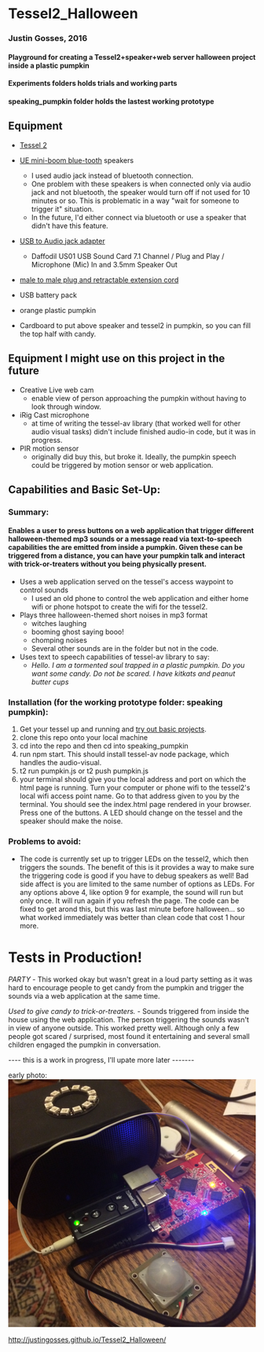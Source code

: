# Tessel2_Halloween

### Justin Gosses, 2016 

#### Playground for creating a Tessel2+speaker+web server halloween project inside a plastic pumpkin

#### Experiments folders holds trials and working parts

#### speaking_pumpkin folder holds the lastest working prototype

## Equipment
- <a href="https://tessel.io">Tessel 2</a>
- <a href="http://www.ultimateears.com/miniboom-guide/en-us/">UE mini-boom blue-tooth</a> speakers

	- I used audio jack instead of bluetooth connection.  
	- One problem with these speakers is when connected only via audio jack and not bluetooth, the speaker would turn off if not used for 10 minutes or so. This is problematic in a way "wait for someone to trigger it" situation. 
	- In the future, I'd either connect via bluetooth or use a speaker that didn't have this feature. 
- <a href="https://www.amazon.com/gp/product/B002FI7GWK/ref=pd_sim_147_8?ie=UTF8&psc=1&refRID=CC20JZ2K25RKXNEVD5T2">USB to Audio jack adapter</a>
	- Daffodil US01 USB Sound Card 7.1 Channel / Plug and Play / Microphone (Mic) In and 3.5mm Speaker Out
- <a href="https://www.amazon.com/Conwork-2-Pack-Auxiliary-Retractable-Extension/dp/B011O8WOYQ/ref=sr_1_1?ie=UTF8&qid=1478232465&sr=8-1&keywords=male+to+male+audio+cable+retractable">male to male plug and retractable extension cord</a> 
- USB battery pack
- orange plastic pumpkin
- Cardboard to put above speaker and tessel2 in pumpkin, so you can fill the top half with candy.

## Equipment I might use on this project in the future
- Creative Live web cam
	- enable view of person approaching the pumpkin without having to look through window. 
- iRig Cast microphone
	- at time of writing the tessel-av library (that worked well for other audio visual tasks) didn't include finished audio-in code, but it was in progress. 
- PIR motion sensor
	- originally did buy this, but broke it. Ideally, the pumpkin speech could be triggered by motion sensor or web application.

## Capabilities and Basic Set-Up:

### Summary: 
#### Enables a user to press buttons on a web application that trigger different halloween-themed mp3 sounds or a message read via text-to-speech capabilities the are emitted from inside a pumpkin. Given these can be triggered from a distance, you can have your pumpkin talk and interact with trick-or-treaters without you being physically present. 


- Uses a web application served on the tessel's access waypoint to control sounds
	- I used an old phone to control the web application and either home wifi or phone hotspot to create the wifi for the tessel2.
- Plays three halloween-themed short noises in mp3 format
    - witches laughing
    - booming ghost saying booo!
    - chomping noises
    - Several other sounds are in the folder but not in the code.
- Uses text to speech capabilities of tessel-av library to say: 
    - *Hello. I am a tormented soul trapped in a plastic pumpkin. Do you want some candy. Do not be scared. I have kitkats and peanut butter cups*


### Installation (for the working prototype folder: speaking pumpkin): 
1. Get your tessel up and running and <a href="http://tessel.github.io/t2-start/">try out basic projects</a>. 
2. clone this repo onto your local machine
3. cd into the repo and then cd into speaking_pumpkin
4. run npm start. This should install tessel-av node package, which handles the audio-visual.
5. t2 run pumpkin.js or t2 push pumpkin.js
6. your terminal should give you the local address and port on which the html page is running. Turn your computer or phone wifi to the tessel2's local wifi access point name. Go to that address given to you by the terminal. You should see the index.html page rendered in your browser. Press one of the buttons. A LED should change on the tessel and the speaker should make the noise. 

### Problems to avoid:
- The code is currently set up to trigger LEDs on the tessel2, which then triggers the sounds. The benefit of this is it provides a way to make sure the triggering code is good if you have to debug speakers as well! Bad side affect is you are  limited to the same number of options as LEDs. For any options above 4, like option 9 for example, the sound will run but only once. It will run again if you refresh the page. The code can be fixed to get arond this, but this was last minute before halloween... so what worked immediately was better than clean code that cost 1 hour more. 

# Tests in Production!
*PARTY* - This worked okay but wasn't great in a loud party setting as it was hard to encourage people to get candy from the pumpkin and trigger the sounds via a web application at the same time.

*Used to give candy to trick-or-treaters.* - Sounds triggered from inside the house using the web application. The person triggering the sounds wasn't in view of anyone outside. This worked pretty well. Although only a few people got scared / surprised, most found it entertaining and several small children engaged the pumpkin in conversation. 

---- this is a work in progress, I'll upate more later -------

early photo:
![alt text](https://github.com/JustinGOSSES/Tessel2_Halloween/blob/master/images/IMG_1079.JPG "early photo of set-up")


http://justingosses.github.io/Tessel2_Halloween/

